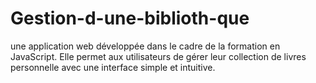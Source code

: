 # Gestion-d-une-biblioth-que
 une application web développée dans le cadre de la formation en JavaScript. Elle permet aux utilisateurs de gérer leur collection de livres personnelle avec une interface simple et intuitive.
